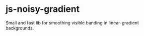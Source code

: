 # js-noisy-gradient
Small and fast lib for smoothing visible banding in linear-gradient backgrounds.
